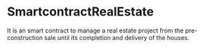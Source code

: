 # SmartcontractRealEstate
 It is an smart contract to manage a real estate project from the pre-construction sale until its completion and delivery of the houses.
